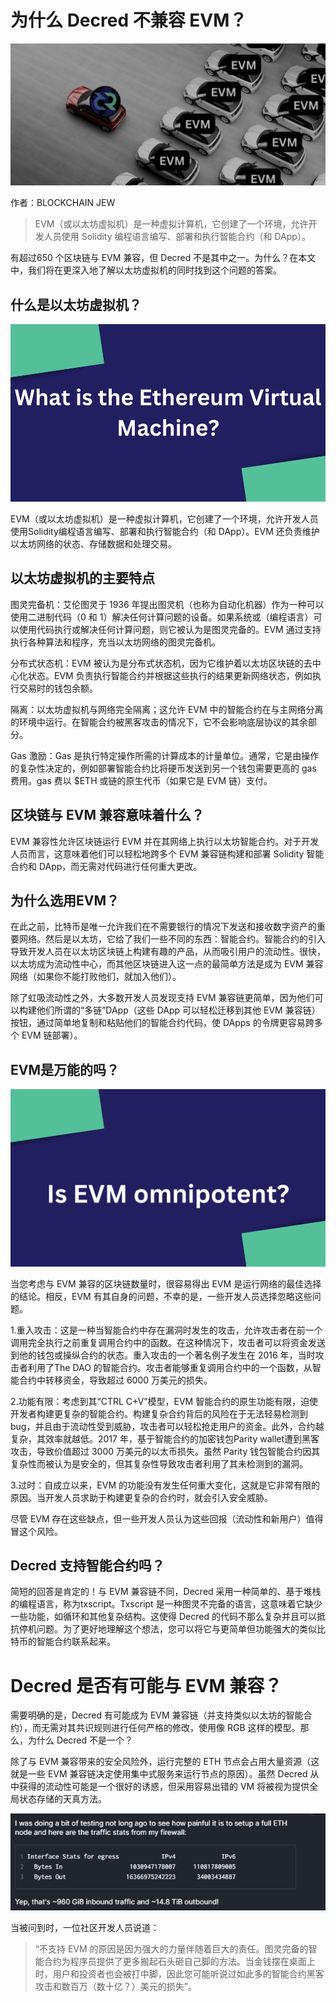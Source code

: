 # 为什么 Decred 不兼容 EVM？

![](img/WX20230423-132259@2x.png)

作者：BLOCKCHAIN JEW

> EVM（或以太坊虚拟机）是一种虚拟计算机，它创建了一个环境，允许开发人员使用 Solidity 编程语言编写、部署和执行智能合约（和 DApp）。

有超过650 个区块链与 EVM 兼容，但 Decred 不是其中之一。为什么？在本文中，我们将在更深入地了解以太坊虚拟机的同时找到这个问题的答案。


## 什么是以太坊虚拟机？

![](img/Brown-Simple-Aesthetic-Desktop-Wallpaper.png)

EVM（或以太坊虚拟机）是一种虚拟计算机，它创建了一个环境，允许开发人员使用Solidity编程语言编写、部署和执行智能合约（和 DApp）。EVM 还负责维护以太坊网络的状态、存储数据和处理交易。


## 以太坊虚拟机的主要特点

图灵完备机：艾伦图灵于 1936 年提出图灵机（也称为自动化机器）作为一种可以使用二进制代码（0 和 1）解决任何计算问题的设备。如果系统或（编程语言）可以使用代码执行或解决任何计算问题，则它被认为是图灵完备的。EVM 通过支持执行各种算法和程序，充当以太坊网络的图灵完备机。

分布式状态机：EVM 被认为是分布式状态机，因为它维护着以太坊区块链的去中心化状态。EVM 负责执行智能合约并根据这些执行的结果更新网络状态，例如执行交易时的钱包余额。

隔离：以太坊虚拟机与网络完全隔离；这允许 EVM 中的智能合约在与主网络分离的环境中运行。在智能合约被黑客攻击的情况下，它不会影响底层协议的其余部分。

Gas 激励：Gas 是执行特定操作所需的计算成本的计量单位。通常，它是由操作的复杂性决定的，例如部署智能合约比将硬币发送到另一个钱包需要更高的 gas 费用。gas 费以 $ETH 或链的原生代币（如果它是 EVM 链）支付。


## 区块链与 EVM 兼容意味着什么？

EVM 兼容性允许区块链运行 EVM 并在其网络上执行以太坊智能合约。对于开发人员而言，这意味着他们可以轻松地跨多个 EVM 兼容链构建和部署 Solidity 智能合约和 DApp，而无需对代码进行任何重大更改。


## 为什么选用EVM？

在此之前，比特币是唯一允许我们在不需要银行的情况下发送和接收数字资产的重要网络。然后是以太坊，它给了我们一些不同的东西：智能合约。智能合约的引入导致开发人员在以太坊区块链上构建有趣的产品，从而吸引用户的流动性。很快，以太坊成为流动性中心，而其他区块链进入这一点的最简单方法是成为 EVM 兼容网络（如果你不能打败他们，就加入他们）。

除了虹吸流动性之外，大多数开发人员发现支持 EVM 兼容链更简单，因为他们可以构建他们所谓的“多链”DApp（这些 DApp 可以轻松迁移到其他 EVM 兼容链）按钮，通过简单地复制和粘贴他们的智能合约代码，使 DApps 的令牌更容易跨多个 EVM 链部署）。


## EVM是万能的吗？

![](img/Brown-Simple-Aesthetic-Desktop-Wallpaper--1-.png)

当您考虑与 EVM 兼容的区块链数量时，很容易得出 EVM 是运行网络的最佳选择的结论。相反，EVM 有其自身的问题，不幸的是，一些开发人员选择忽略这些问题。

1.重入攻击：这是一种当智能合约中存在漏洞时发生的攻击，允许攻击者在前一个调用完全执行之前重复调用合约中的函数。在这种情况下，攻击者可以将资金发送到他的钱包或操纵合约的状态。重入攻击的一个著名例子发生在 2016 年，当时攻击者利用了The DAO 的智能合约。攻击者能够重复调用合约中的一个函数，从智能合约中转移资金，导致超过 6000 万美元的损失。

2.功能有限：考虑到其“CTRL C+V”模型，EVM 智能合约的原生功能有限，迫使开发者构建更复杂的智能合约。构建复杂合约背后的风险在于无法轻易检测到bug，并且由于流动性受到威胁，攻击者可以轻松抢走用户的资金。此外，合约越复杂，其效率就越低。2017 年，基于智能合约的加密钱包Parity wallet遭到黑客攻击，导致价值超过 3000 万美元的以太币损失。虽然 Parity 钱包智能合约因其复杂性而被认为是安全的，但其复杂性导致攻击者利用了其未检测到的漏洞。

3.过时：自成立以来，EVM 的功能没有发生任何重大变化，这就是它非常有限的原因。当开发人员求助于构建更复杂的合约时，就会引入安全威胁。

尽管 EVM 存在这些缺点，但一些开发人员认为这些回报（流动性和新用户）值得冒这个风险。


## Decred 支持智能合约吗？

简短的回答是肯定的！与 EVM 兼容链不同，Decred 采用一种简单的、基于堆栈的编程语言，称为txscript。Txscript 是一种图灵不完备的语言，这意味着它缺少一些功能，如循环和其他复杂结构。这使得 Decred 的代码不那么复杂并且可以抵抗停机问题。为了更好地理解这个想法，您可以将它与更简单但功能强大的类似比特币的智能合约联系起来。


# Decred 是否有可能与 EVM 兼容？

需要明确的是，Decred 有可能成为 EVM 兼容链（并支持类似以太坊的智能合约），而无需对其共识规则进行任何严格的修改，使用像 RGB 这样的模型。那么，为什么 Decred 不是一个？

除了与 EVM 兼容带来的安全风险外，运行完整的 ETH 节点会占用大量资源（这就是一些 EVM 兼容链决定使用集中式服务来运行节点的原因）。虽然 Decred 从中获得的流动性可能是一个很好的诱惑，但采用容易出错的 VM 将被视为提供全局状态存储的天真方法。

![](img/image-10.png)

当被问到时，一位社区开发人员说道：

> “不支持 EVM 的原因是因为强大的力量伴随着巨大的责任。图灵完备的智能合约为程序员提供了更多搬起石头砸自己脚的方法。当金钱摆在桌面上时，用户和投资者也会被打中脚，因此您可能听说过如此多的智能合约黑客攻击和数百万（数十亿？）美元的损失”。


